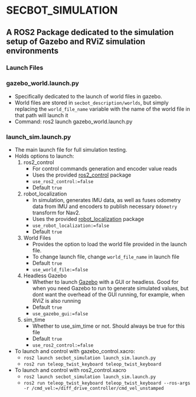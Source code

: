 # SECBOT_SIMULATION

## A ROS2 Package dedicated to the simulation setup of Gazebo and RViZ simulation environments

### Launch Files
### gazebo_world.launch.py

 - Specifically dedicated to the launch of world files in gazebo. 
 - World files are stored in `secbot_description/worlds`, but simply replacing the `world_file_name` variable with the name of the world file in that path will launch it
 - Command: ros2 launch gazebo_world.launch.py

### launch_sim.launch.py

 - The main launch file for full simulation testing.
 - Holds options to launch:
    1.  ros2_control
         - For control commands generation and encoder value reads
         - Uses the provided [ros2_control](https://control.ros.org/master/index.html) package
         - `use_ros2_control:=false`
         - Default `true`
    2.  robot_localization
         - In simulation, generates IMU data, as well as fuses odometry data from IMU and encoders to publish necessary `Odometry` transform for Nav2.
         - Uses the provided [robot_localization](http://docs.ros.org/en/melodic/api/robot_localization/html/index.html) package
         - `use_robot_localization:=false`
         - Default `true`
    3.  World Files
         - Provides the option to load the world file provided in the launch file.
         - To change launch file, change `world_file_name` in launch file
         - Default `true`
         - `use_world_file:=false`
    4.  Headless Gazebo
         - Whether to launch [Gazebo](https://gazebosim.org/home) with a GUI or headless. Good for when you need Gazebo to run to generate simulated values, but dont want the overhead of the GUI running, for example, when RViZ is also running
         - Default `true`
         - `use_gazebo_gui:=false`
    5.  sim_time
         - Whether to use_sim_time or not. Should always be true for this file
         - Default `true`
         - `use_ros2_control:=false`
 - To launch and control with gazebo_control.xacro:
   - `ros2 launch secbot_simulation launch_sim.launch.py`
   - `ros2 run teleop_twist_keyboard teleop_twist_keyboard`
- To launch and control with ros2_control.xacro
  - `ros2 launch secbot_simulation launch_sim.launch.py`
  - `ros2 run teleop_twist_keyboard teleop_twist_keyboard --ros-args -r /cmd_vel:=/diff_drive_controller/cmd_vel_unstamped`



![]()
